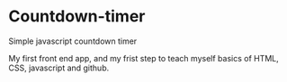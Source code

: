 # Countdown-timer
Simple javascript countdown timer

My first front end app, and my frist step to teach myself basics of HTML, CSS, javascript and github.
